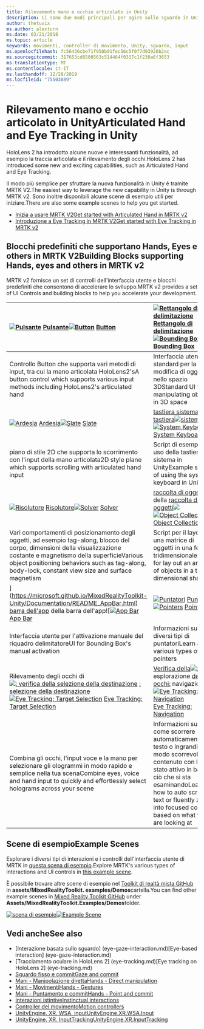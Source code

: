 ```yaml
---
title: Rilevamento mano e occhio articolato in Unity
description: Ci sono due modi principali per agire sullo sguardo in Unity, movimenti della mano e controller di movimento.
author: thetuvix
ms.author: alexturn
ms.date: 03/21/2018
ms.topic: article
keywords: movimenti, controller di movimento, Unity, sguardo, input
ms.openlocfilehash: fc56436cbe71f958b91fec56c5f0f7d93926b2ac
ms.sourcegitcommit: 317653cd8500563c514464f0337c1f230a6f3653
ms.translationtype: MT
ms.contentlocale: it-IT
ms.lasthandoff: 12/28/2019
ms.locfileid: "75503889"
---
```

# <a name="articulated-hand-and-eye-tracking-in-unity"></a><span data-ttu-id="c55e3-104">Rilevamento mano e occhio articolato in Unity</span><span class="sxs-lookup"><span data-stu-id="c55e3-104">Articulated Hand and Eye Tracking in Unity</span></span>

<span data-ttu-id="c55e3-105">HoloLens 2 ha introdotto alcune nuove e interessanti funzionalità, ad esempio la traccia articolata e il rilevamento degli occhi.</span><span class="sxs-lookup"><span data-stu-id="c55e3-105">HoloLens 2 has introduced some new and exciting capabilities, such as Articulated Hand and Eye Tracking.</span></span>

<span data-ttu-id="c55e3-106">Il modo più semplice per sfruttare la nuova funzionalità in Unity è tramite MRTK V2.</span><span class="sxs-lookup"><span data-stu-id="c55e3-106">The easiest way to leverage the new capability in Unity is through MRTK v2.</span></span> <span data-ttu-id="c55e3-107">Sono inoltre disponibili alcune scene di esempio utili per iniziare.</span><span class="sxs-lookup"><span data-stu-id="c55e3-107">There are also some example scenes to help you get started.</span></span>

* [<span data-ttu-id="c55e3-108">Inizia a usare MRTK V2</span><span class="sxs-lookup"><span data-stu-id="c55e3-108">Get started with Articulated Hand  in MRTK v2</span></span>](https://microsoft.github.io/MixedRealityToolkit-Unity/Documentation/Input/HandTracking.html)
* [<span data-ttu-id="c55e3-109">Introduzione a Eye Tracking in MRTK V2</span><span class="sxs-lookup"><span data-stu-id="c55e3-109">Get started with Eye Tracking in MRTK v2</span></span>](https://microsoft.github.io/MixedRealityToolkit-Unity/Documentation/EyeTracking/EyeTracking_Main.html)

## <a name="building-blocks-supporting-hands-eyes-and-others-in-mrtk-v2"></a><span data-ttu-id="c55e3-110">Blocchi predefiniti che supportano Hands, Eyes e others in MRTK V2</span><span class="sxs-lookup"><span data-stu-id="c55e3-110">Building Blocks supporting Hands, eyes and others in MRTK v2</span></span>

<span data-ttu-id="c55e3-111">MRTK v2 fornisce un set di controlli dell'interfaccia utente e blocchi predefiniti che consentono di accelerare lo sviluppo.</span><span class="sxs-lookup"><span data-stu-id="c55e3-111">MRTK v2 provides a set of UI Controls and building blocks to help you accelerate your development.</span></span>

|  <span data-ttu-id="c55e3-112">[![Pulsante](images/MRTK_Button_Main.png)](https://microsoft.github.io/MixedRealityToolkit-Unity/Documentation/README_Button.html) [Pulsante](https://microsoft.github.io/MixedRealityToolkit-Unity/Documentation/README_Button.html)</span><span class="sxs-lookup"><span data-stu-id="c55e3-112">[![Button](images/MRTK_Button_Main.png)](https://microsoft.github.io/MixedRealityToolkit-Unity/Documentation/README_Button.html) [Button](https://microsoft.github.io/MixedRealityToolkit-Unity/Documentation/README_Button.html)</span></span> | <span data-ttu-id="c55e3-113">[![Rettangolo di delimitazione](images/MRTK_BoundingBox_Main.png)](https://microsoft.github.io/MixedRealityToolkit-Unity/Documentation/README_BoundingBox.html) [Rettangolo di delimitazione](https://microsoft.github.io/MixedRealityToolkit-Unity/Documentation/README_BoundingBox.html)</span><span class="sxs-lookup"><span data-stu-id="c55e3-113">[![Bounding Box](images/MRTK_BoundingBox_Main.png)](https://microsoft.github.io/MixedRealityToolkit-Unity/Documentation/README_BoundingBox.html) [Bounding Box](https://microsoft.github.io/MixedRealityToolkit-Unity/Documentation/README_BoundingBox.html)</span></span> | <span data-ttu-id="c55e3-114">[gestore di manipolazione](https://microsoft.github.io/MixedRealityToolkit-Unity/Documentation/README_ManipulationHandler.html) del [gestore di manipolazione![](images/MRTK_Manipulation_Main.png)](https://microsoft.github.io/MixedRealityToolkit-Unity/Documentation/README_ManipulationHandler.html)</span><span class="sxs-lookup"><span data-stu-id="c55e3-114">[![Manipulation Handler](images/MRTK_Manipulation_Main.png)](https://microsoft.github.io/MixedRealityToolkit-Unity/Documentation/README_ManipulationHandler.html) [Manipulation Handler](https://microsoft.github.io/MixedRealityToolkit-Unity/Documentation/README_ManipulationHandler.html)</span></span> |
|:--- | :--- | :--- |
| <span data-ttu-id="c55e3-115">Controllo Button che supporta vari metodi di input, tra cui la mano articolata HoloLens2's</span><span class="sxs-lookup"><span data-stu-id="c55e3-115">A button control which supports various input methods including HoloLens2's articulated hand</span></span> | <span data-ttu-id="c55e3-116">Interfaccia utente standard per la modifica di oggetti nello spazio 3D</span><span class="sxs-lookup"><span data-stu-id="c55e3-116">Standard UI for manipulating objects in 3D space</span></span> | <span data-ttu-id="c55e3-117">Script per la modifica di oggetti con una o due mani</span><span class="sxs-lookup"><span data-stu-id="c55e3-117">Script for manipulating objects with one or two hands</span></span> |
|  <span data-ttu-id="c55e3-118">[![Ardesia](images/MRTK_Slate_Main.png)](https://microsoft.github.io/MixedRealityToolkit-Unity/Documentation/README_Slate.html) [Ardesia](https://microsoft.github.io/MixedRealityToolkit-Unity/Documentation/README_Slate.html)</span><span class="sxs-lookup"><span data-stu-id="c55e3-118">[![Slate](images/MRTK_Slate_Main.png)](https://microsoft.github.io/MixedRealityToolkit-Unity/Documentation/README_Slate.html) [Slate](https://microsoft.github.io/MixedRealityToolkit-Unity/Documentation/README_Slate.html)</span></span> | <span data-ttu-id="c55e3-119">[tastiera sistema](https://microsoft.github.io/MixedRealityToolkit-Unity/Documentation/README_SystemKeyboard.html) [tastiera![sistema](images/MRTK_SystemKeyboard_Main.png)](https://microsoft.github.io/MixedRealityToolkit-Unity/Documentation/README_SystemKeyboard.html)</span><span class="sxs-lookup"><span data-stu-id="c55e3-119">[![System Keyboard](images/MRTK_SystemKeyboard_Main.png)](https://microsoft.github.io/MixedRealityToolkit-Unity/Documentation/README_SystemKeyboard.html) [System Keyboard](https://microsoft.github.io/MixedRealityToolkit-Unity/Documentation/README_SystemKeyboard.html)</span></span> | <span data-ttu-id="c55e3-120">[![Interactable](images/InteractableExamples.png)](https://microsoft.github.io/MixedRealityToolkit-Unity/Documentation/README_Interactable.html) [Interactable](https://microsoft.github.io/MixedRealityToolkit-Unity/Documentation/README_Interactable.html)</span><span class="sxs-lookup"><span data-stu-id="c55e3-120">[![Interactable](images/InteractableExamples.png)](https://microsoft.github.io/MixedRealityToolkit-Unity/Documentation/README_Interactable.html) [Interactable](https://microsoft.github.io/MixedRealityToolkit-Unity/Documentation/README_Interactable.html)</span></span> |
| <span data-ttu-id="c55e3-121">piano di stile 2D che supporta lo scorrimento con l'input della mano articolata</span><span class="sxs-lookup"><span data-stu-id="c55e3-121">2D style plane which supports scrolling with articulated hand input</span></span> | <span data-ttu-id="c55e3-122">Script di esempio di uso della tastiera di sistema in Unity</span><span class="sxs-lookup"><span data-stu-id="c55e3-122">Example script of using the system keyboard in Unity</span></span>  | <span data-ttu-id="c55e3-123">Uno script per rendere gli oggetti interagiscono con gli stati visivi e il supporto dei temi</span><span class="sxs-lookup"><span data-stu-id="c55e3-123">A script for making objects interactable with visual states and theme support</span></span> |
|  <span data-ttu-id="c55e3-124">[![Risolutore](images/MRTK_Solver_Main.png)](https://microsoft.github.io/MixedRealityToolkit-Unity/Documentation/README_Solver.html) [Risolutore](https://microsoft.github.io/MixedRealityToolkit-Unity/Documentation/README_Solver.html)</span><span class="sxs-lookup"><span data-stu-id="c55e3-124">[![Solver](images/MRTK_Solver_Main.png)](https://microsoft.github.io/MixedRealityToolkit-Unity/Documentation/README_Solver.html) [Solver](https://microsoft.github.io/MixedRealityToolkit-Unity/Documentation/README_Solver.html)</span></span> | <span data-ttu-id="c55e3-125">[raccolta di oggetti](https://microsoft.github.io/MixedRealityToolkit-Unity/Documentation/README_ManipulationHandler.html) della [raccolta di oggetti![](images/MRTK_ObjectCollection_Main.png)](https://microsoft.github.io/MixedRealityToolkit-Unity/Documentation/README_ManipulationHandler.html)</span><span class="sxs-lookup"><span data-stu-id="c55e3-125">[![Object Collection](images/MRTK_ObjectCollection_Main.png)](https://microsoft.github.io/MixedRealityToolkit-Unity/Documentation/README_ManipulationHandler.html) [Object Collection](https://microsoft.github.io/MixedRealityToolkit-Unity/Documentation/README_ManipulationHandler.html)</span></span> | <span data-ttu-id="c55e3-126">[Descrizione](https://microsoft.github.io/MixedRealityToolkit-Unity/Documentation/README_Tooltip.html) comando [![descrizione comando](images/MRTK_Tooltip_Main.png)](https://microsoft.github.io/MixedRealityToolkit-Unity/Documentation/README_Tooltip.html)</span><span class="sxs-lookup"><span data-stu-id="c55e3-126">[![Tooltip](images/MRTK_Tooltip_Main.png)](https://microsoft.github.io/MixedRealityToolkit-Unity/Documentation/README_Tooltip.html) [Tooltip](https://microsoft.github.io/MixedRealityToolkit-Unity/Documentation/README_Tooltip.html)</span></span> |
| <span data-ttu-id="c55e3-127">Vari comportamenti di posizionamento degli oggetti, ad esempio tag-along, blocco del corpo, dimensioni della visualizzazione costante e magnetismo della superficie</span><span class="sxs-lookup"><span data-stu-id="c55e3-127">Various object positioning behaviors such as tag-along, body-lock, constant view size and surface magnetism</span></span> | <span data-ttu-id="c55e3-128">Script per il layout di una matrice di oggetti in una forma tridimensionale</span><span class="sxs-lookup"><span data-stu-id="c55e3-128">Script for lay out an array of objects in a three-dimensional shape</span></span> | <span data-ttu-id="c55e3-129">Interfaccia utente dell'annotazione con sistema di ancoraggio/pivot flessibile, che può essere usata per etichettare i controller di movimento e l'oggetto.</span><span class="sxs-lookup"><span data-stu-id="c55e3-129">Annotation UI with flexible anchor/pivot system, which can be used for labeling motion controllers and object.</span></span> |
|  <span data-ttu-id="c55e3-130">[](images/MRTK_AppBar_Main.png)](https://microsoft.github.io/MixedRealityToolkit-Unity/Documentation/README_AppBar.html) [barra dell'app](https://microsoft.github.io/MixedRealityToolkit-Unity/Documentation/README_AppBar.html) della barra dell'app![</span><span class="sxs-lookup"><span data-stu-id="c55e3-130">[![App Bar](images/MRTK_AppBar_Main.png)](https://microsoft.github.io/MixedRealityToolkit-Unity/Documentation/README_AppBar.html) [App Bar](https://microsoft.github.io/MixedRealityToolkit-Unity/Documentation/README_AppBar.html)</span></span> | <span data-ttu-id="c55e3-131">[![Puntatori](images/MRTK_Pointer_Main.png)](https://microsoft.github.io/MixedRealityToolkit-Unity/Documentation/Input/Pointers.html) [Puntatori](https://microsoft.github.io/MixedRealityToolkit-Unity/Documentation/Input/Pointers.html)</span><span class="sxs-lookup"><span data-stu-id="c55e3-131">[![Pointers](images/MRTK_Pointer_Main.png)](https://microsoft.github.io/MixedRealityToolkit-Unity/Documentation/Input/Pointers.html) [Pointers](https://microsoft.github.io/MixedRealityToolkit-Unity/Documentation/Input/Pointers.html)</span></span> | <span data-ttu-id="c55e3-132">[](images/MRTK_FingertipVisualization_Main.png)](https://microsoft.github.io/MixedRealityToolkit-Unity/Documentation/README_FingertipVisualization.html) [visualizzazione a portata](https://microsoft.github.io/MixedRealityToolkit-Unity/Documentation/README_FingertipVisualization.html) di mano della visualizzazione a punta di![</span><span class="sxs-lookup"><span data-stu-id="c55e3-132">[![Fingertip Visualization](images/MRTK_FingertipVisualization_Main.png)](https://microsoft.github.io/MixedRealityToolkit-Unity/Documentation/README_FingertipVisualization.html) [Fingertip Visualization](https://microsoft.github.io/MixedRealityToolkit-Unity/Documentation/README_FingertipVisualization.html)</span></span> |
| <span data-ttu-id="c55e3-133">Interfaccia utente per l'attivazione manuale del riquadro delimitatore</span><span class="sxs-lookup"><span data-stu-id="c55e3-133">UI for Bounding Box's manual activation</span></span> | <span data-ttu-id="c55e3-134">Informazioni sui diversi tipi di puntatori</span><span class="sxs-lookup"><span data-stu-id="c55e3-134">Learn about various types of pointers</span></span> | <span data-ttu-id="c55e3-135">Offerta visiva a portata di mano, che migliora la confidenza per l'interazione diretta</span><span class="sxs-lookup"><span data-stu-id="c55e3-135">Visual affordance on the fingertip, which improves the confidence for the direct interaction</span></span> |
|  <span data-ttu-id="c55e3-136">Rilevamento degli occhi di [![: verifica della selezione della destinazione](images/mrtk_et_targetselect.png)](https://microsoft.github.io/MixedRealityToolkit-Unity/Documentation/EyeTracking/EyeTracking_TargetSelection.html) [: selezione della destinazione](https://microsoft.github.io/MixedRealityToolkit-Unity/Documentation/EyeTracking/EyeTracking_TargetSelection.html)</span><span class="sxs-lookup"><span data-stu-id="c55e3-136">[![Eye Tracking: Target Selection](images/mrtk_et_targetselect.png)](https://microsoft.github.io/MixedRealityToolkit-Unity/Documentation/EyeTracking/EyeTracking_TargetSelection.html) [Eye Tracking: Target Selection](https://microsoft.github.io/MixedRealityToolkit-Unity/Documentation/EyeTracking/EyeTracking_TargetSelection.html)</span></span> | <span data-ttu-id="c55e3-137">[Verifica della![:](images/mrtk_et_navigation.png)](https://microsoft.github.io/MixedRealityToolkit-Unity/Documentation/EyeTracking/EyeTracking_Navigation.html) esplorazione [degli occhi:](https://microsoft.github.io/MixedRealityToolkit-Unity/Documentation/EyeTracking/EyeTracking_Navigation.html) navigazione</span><span class="sxs-lookup"><span data-stu-id="c55e3-137">[![Eye Tracking: Navigation](images/mrtk_et_navigation.png)](https://microsoft.github.io/MixedRealityToolkit-Unity/Documentation/EyeTracking/EyeTracking_Navigation.html) [Eye Tracking: Navigation](https://microsoft.github.io/MixedRealityToolkit-Unity/Documentation/EyeTracking/EyeTracking_Navigation.html)</span></span> | <span data-ttu-id="c55e3-138">[Verifica della![:](images/mrtk_et_heatmaps.png)](https://microsoft.github.io/MixedRealityToolkit-Unity/Documentation/EyeTracking/EyeTracking_Visualization.html) verifica degli occhi della mappa termica [: mappa termica](https://microsoft.github.io/MixedRealityToolkit-Unity/Documentation/EyeTracking/EyeTracking_Visualization.html)</span><span class="sxs-lookup"><span data-stu-id="c55e3-138">[![Eye Tracking: Heat Map](images/mrtk_et_heatmaps.png)](https://microsoft.github.io/MixedRealityToolkit-Unity/Documentation/EyeTracking/EyeTracking_Visualization.html) [Eye Tracking: Heat Map](https://microsoft.github.io/MixedRealityToolkit-Unity/Documentation/EyeTracking/EyeTracking_Visualization.html)</span></span> |
| <span data-ttu-id="c55e3-139">Combina gli occhi, l'input voce e la mano per selezionare gli ologrammi in modo rapido e semplice nella tua scena</span><span class="sxs-lookup"><span data-stu-id="c55e3-139">Combine eyes, voice and hand input to quickly and effortlessly select holograms across your scene</span></span> | <span data-ttu-id="c55e3-140">Informazioni su come scorrere automaticamente il testo o ingrandire in modo scorrevole il contenuto con lo stato attivo in base a ciò che si sta esaminando</span><span class="sxs-lookup"><span data-stu-id="c55e3-140">Learn how to auto scroll text or fluently zoom into focused content based on what you are looking at</span></span>| <span data-ttu-id="c55e3-141">Esempi per la registrazione, il caricamento e la visualizzazione delle informazioni visualizzate dall'utente nell'app</span><span class="sxs-lookup"><span data-stu-id="c55e3-141">Examples for logging, loading and visualizing what users have been looking at in your app</span></span> |

## <a name="example-scenes"></a><span data-ttu-id="c55e3-142">Scene di esempio</span><span class="sxs-lookup"><span data-stu-id="c55e3-142">Example Scenes</span></span>

<span data-ttu-id="c55e3-143">Esplorare i diversi tipi di interazioni e i controlli dell'interfaccia utente di MRTK in [questa scena di esempio](https://microsoft.github.io/MixedRealityToolkit-Unity/Documentation/README_HandInteractionExamples.html).</span><span class="sxs-lookup"><span data-stu-id="c55e3-143">Explore MRTK's various types of interactions and UI controls in [this example scene](https://microsoft.github.io/MixedRealityToolkit-Unity/Documentation/README_HandInteractionExamples.html).</span></span>

<span data-ttu-id="c55e3-144">È possibile trovare altre scene di esempio nel [Toolkit di realtà mista GitHub](https://github.com/Microsoft/MixedRealityToolkit-Unity) in **assets/MixedRealityToolkit. examples/Demos**cartella.</span><span class="sxs-lookup"><span data-stu-id="c55e3-144">You can find  other example scenes in [Mixed Reality Toolkit GitHub](https://github.com/Microsoft/MixedRealityToolkit-Unity) under **Assets/MixedRealityToolkit.Examples/Demos**folder.</span></span>

<span data-ttu-id="c55e3-145">[![scena di esempio](images/MRTK_Examples.png)](https://microsoft.github.io/MixedRealityToolkit-Unity/Documentation/README_HandInteractionExamples.html)</span><span class="sxs-lookup"><span data-stu-id="c55e3-145">[![Example Scene](images/MRTK_Examples.png)](https://microsoft.github.io/MixedRealityToolkit-Unity/Documentation/README_HandInteractionExamples.html)</span></span>

## <a name="see-also"></a><span data-ttu-id="c55e3-146">Vedi anche</span><span class="sxs-lookup"><span data-stu-id="c55e3-146">See also</span></span>

* <span data-ttu-id="c55e3-147">[Interazione basata sullo sguardo] (eye-gaze-interaction.md)</span><span class="sxs-lookup"><span data-stu-id="c55e3-147">[Eye-based interaction] (eye-gaze-interaction.md)</span></span>
* <span data-ttu-id="c55e3-148">[Tracciamento oculare in HoloLens 2] (eye-tracking.md)</span><span class="sxs-lookup"><span data-stu-id="c55e3-148">[Eye tracking on HoloLens 2] (eye-tracking.md)</span></span>
* [<span data-ttu-id="c55e3-149">Sguardo fisso e commit</span><span class="sxs-lookup"><span data-stu-id="c55e3-149">Gaze and commit</span></span>](gaze-and-commit.md)
* [<span data-ttu-id="c55e3-150">Mani - Manipolazione diretta</span><span class="sxs-lookup"><span data-stu-id="c55e3-150">Hands - Direct manipulation</span></span>](direct-manipulation.md)
* [<span data-ttu-id="c55e3-151">Mani - Movimenti</span><span class="sxs-lookup"><span data-stu-id="c55e3-151">Hands - Gestures</span></span>](gaze-and-commit.md#composite-gestures)
* [<span data-ttu-id="c55e3-152">Mani - Puntamento e commit</span><span class="sxs-lookup"><span data-stu-id="c55e3-152">Hands - Point and commit</span></span>](point-and-commit.md)
* [<span data-ttu-id="c55e3-153">Interazioni istintive</span><span class="sxs-lookup"><span data-stu-id="c55e3-153">Instinctual interactions</span></span>](interaction-fundamentals.md)
* [<span data-ttu-id="c55e3-154">Controller del movimento</span><span class="sxs-lookup"><span data-stu-id="c55e3-154">Motion controllers</span></span>](motion-controllers.md)
* [<span data-ttu-id="c55e3-155">UnityEngine. XR. WSA. input</span><span class="sxs-lookup"><span data-stu-id="c55e3-155">UnityEngine.XR.WSA.Input</span></span>](https://docs.unity3d.com/ScriptReference/XR.WSA.Input.InteractionManager.html)
* [<span data-ttu-id="c55e3-156">UnityEngine. XR. InputTracking</span><span class="sxs-lookup"><span data-stu-id="c55e3-156">UnityEngine.XR.InputTracking</span></span>](https://docs.unity3d.com/ScriptReference/XR.InputTracking.html)
